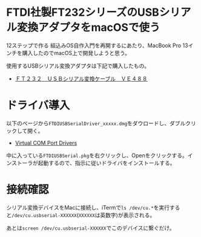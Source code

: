 # FTDI社製FT232シリーズのUSBシリアル変換アダプタをmacOSで使う


12ステップで作る 組込みOS自作入門を再開するにあたり、MacBook Pro 13インチを購入したのでmacOS上で開発しようと思う。

使用するUSBシリアル変換アダプタは下記で購入したもの。

- [ＦＴ２３２　ＵＳＢシリアル変換ケーブル　ＶＥ４８８](http://akizukidenshi.com/catalog/g/gM-08343/)

# ドライバ導入

以下のページから`FTDIUSBSerialDriver_xxxxx.dmg`をダウロードし、ダブルクリックして開く。

- [Virtual COM Port Drivers](https://www.ftdichip.com/Drivers/VCP.htm)

中に入っている`FTDIUSBSerial.pkg`を右クリックし、Openをクリックする。インストーラが起動するので、指示に従いドライバをインストールする。

# 接続確認

シリアル変換デバイスをMacに接続し、iTermで`ls /dev/cu.*`を実行すると`/dev/cu.usbserial-XXXXXX`(`XXXXXX`は英数字)が表示される。

あとは`screen /dev/cu.usbserial-XXXXXX`でこのデバイスに繋ぐだけ。
